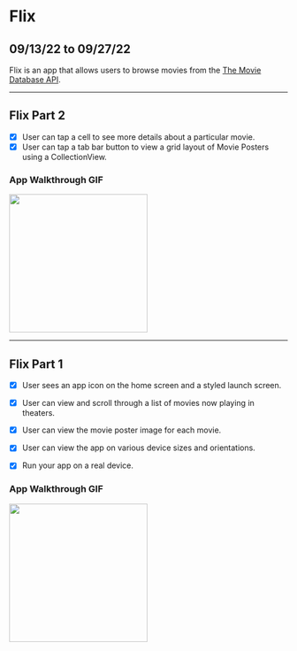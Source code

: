 # Flix
## 09/13/22 to 09/27/22

Flix is an app that allows users to browse movies from the [The Movie Database API](http://docs.themoviedb.apiary.io/#).

---

## Flix Part 2
- [x] User can tap a cell to see more details about a particular movie.
- [x] User can tap a tab bar button to view a grid layout of Movie Posters using a CollectionView.

### App Walkthrough GIF

<img src="https://user-images.githubusercontent.com/65494126/193646968-f788b6c1-be7f-4a2b-9123-efdf9cc968c2.gif" width=250><br>

---

## Flix Part 1
- [x] User sees an app icon on the home screen and a styled launch screen.
- [x] User can view and scroll through a list of movies now playing in theaters.
- [x] User can view the movie poster image for each movie.

- [x] User can view the app on various device sizes and orientations.
- [x] Run your app on a real device.

### App Walkthrough GIF

<img src="http://g.recordit.co/eIVvONmXpi.gif" width=250><br>






